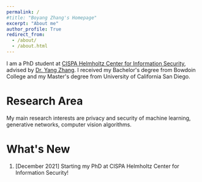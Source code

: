```yaml
---
permalink: /
#title: "Boyang Zhang's Homepage"
excerpt: "About me"
author_profile: True
redirect_from: 
  - /about/
  - /about.html
---
```


I am a PhD student at [CISPA Helmholtz Center for Information Security](https://cispa.de/en), advised by [Dr. Yang Zhang](https://yangzhangalmo.github.io/). I received my Bachelor's degree from Bowdoin College and my Master's degree from University of California San Diego. 

Research Area
======
My main research interests are privacy and security of machine learning, generative networks, computer vision algorithms. 


What's New
======
1. [December 2021] Starting my PhD at CISPA Helmholtz Center for Information Security!
